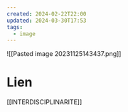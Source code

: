 ```yaml
---
created: 2024-02-22T22:00
updated: 2024-03-30T17:53
tags:
  - image
---
```

![[Pasted image 20231125143437.png]]

# Lien

[[INTERDISCIPLINARITE]]